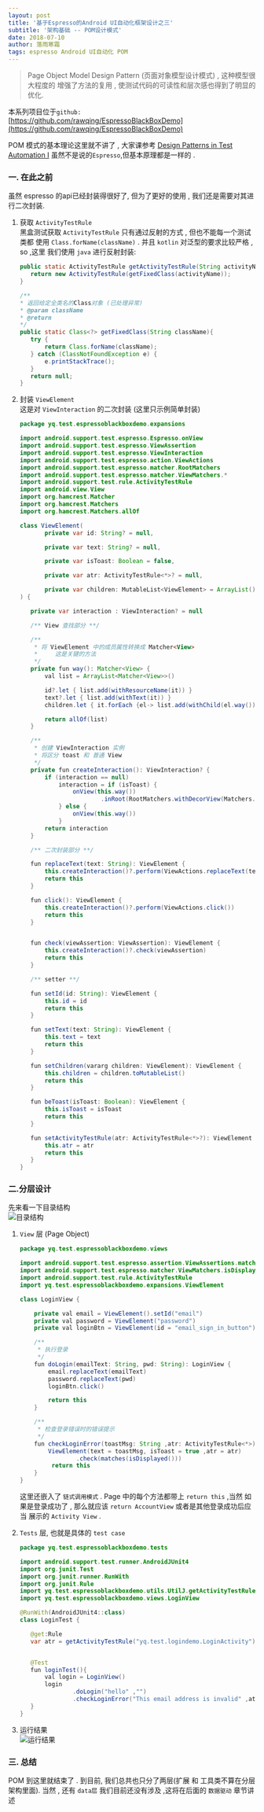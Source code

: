```yaml
---
layout: post
title: '基于Espresso的Android UI自动化框架设计之三'
subtitle: '架构基础 -- POM设计模式'
date: 2018-07-10
author: 落雨寒霜
tags: espresso Android UI自动化 POM
---
```

> Page Object Model Design Pattern (页面对象模型设计模式) , 这种模型很大程度的
增强了方法的复用 , 使测试代码的可读性和层次感也得到了明显的优化.   

本系列项目位于`github:` [https://github.com/rawqing/EspressoBlackBoxDemo](https://github.com/rawqing/EspressoBlackBoxDemo)

POM 模式的基本理论这里就不讲了 , 大家课参考 [Design Patterns in Test Automation I](https://alexilyenko.github.io/patterns-1/)
 虽然不是说的`Espresso`,但基本原理都是一样的 .

### 一. 在此之前 
虽然 espresso 的api已经封装得很好了, 但为了更好的使用 , 我们还是需要对其进行二次封装.
1. 获取 `ActivityTestRule`  
    黑盒测试获取 `ActivityTestRule` 只有通过反射的方式 , 但也不能每一个测试类都
    使用 `Class.forName(className)` . 并且 `kotlin` 对泛型的要求比较严格 , so ,这里
    我们使用 `java` 进行反射封装:  
    ```java
   public static ActivityTestRule getActivityTestRule(String activityName) {
       return new ActivityTestRule(getFixedClass(activityName));
   }

   /**
    * 返回给定全类名的Class对象 (已处理异常)
    * @param className
    * @return
    */
   public static Class<?> getFixedClass(String className){
       try {
           return Class.forName(className);
       } catch (ClassNotFoundException e) {
           e.printStackTrace();
       }
       return null;
   }
    ```

2. 封装 `ViewElement`   
    这是对 `ViewInteraction` 的二次封装 (这里只示例简单封装)  
    ```java
   package yq.test.espressoblackboxdemo.expansions
   
   import android.support.test.espresso.Espresso.onView
   import android.support.test.espresso.ViewAssertion
   import android.support.test.espresso.ViewInteraction
   import android.support.test.espresso.action.ViewActions
   import android.support.test.espresso.matcher.RootMatchers
   import android.support.test.espresso.matcher.ViewMatchers.*
   import android.support.test.rule.ActivityTestRule
   import android.view.View
   import org.hamcrest.Matcher
   import org.hamcrest.Matchers
   import org.hamcrest.Matchers.allOf
   
   class ViewElement(
           private var id: String? = null,
   
           private var text: String? = null,
   
           private var isToast: Boolean = false,
   
           private var atr: ActivityTestRule<*>? = null,
   
           private var children: MutableList<ViewElement> = ArrayList()
   ) {
   
       private var interaction : ViewInteraction? = null
   
       /** View 查找部分 **/
   
       /**
        * 将 ViewElement 中的成员属性转换成 Matcher<View>
        *     这是关键的方法
        */
       private fun way(): Matcher<View> {
           val list = ArrayList<Matcher<View>>()
   
           id?.let { list.add(withResourceName(it)) }
           text?.let { list.add(withText(it)) }
           children.let { it.forEach {el-> list.add(withChild(el.way())) } }
   
           return allOf(list)
       }
   
       /**
        * 创建 ViewInteraction 实例 
        * 将区分 toast 和 普通 View
        */
       private fun createInteraction(): ViewInteraction? {
           if (interaction == null)
               interaction = if (isToast) {
                   onView(this.way())
                           .inRoot(RootMatchers.withDecorView(Matchers.not<View>(Matchers.`is`<View>(atr!!.activity.window.decorView))))
               } else {
                   onView(this.way())
               }
           return interaction
       }
   
       /** 二次封装部分 **/
   
       fun replaceText(text: String): ViewElement {
           this.createInteraction()?.perform(ViewActions.replaceText(text))
           return this
       }
   
       fun click(): ViewElement {
           this.createInteraction()?.perform(ViewActions.click())
           return this
       }
   
   
       fun check(viewAssertion: ViewAssertion): ViewElement {
           this.createInteraction()?.check(viewAssertion)
           return this
       }
   
       /** setter **/
   
       fun setId(id: String): ViewElement {
           this.id = id
           return this
       }
   
       fun setText(text: String): ViewElement {
           this.text = text
           return this
       }
   
       fun setChildren(vararg children: ViewElement): ViewElement {
           this.children = children.toMutableList()
           return this
       }
   
       fun beToast(isToast: Boolean): ViewElement {
           this.isToast = isToast
           return this
       }
   
       fun setActivityTestRule(atr: ActivityTestRule<*>?): ViewElement {
           this.atr = atr
           return this
       }
   }
    ```
    
### 二.分层设计  
先来看一下目录结构  
![目录结构](/screenshot/espresso/ui03/dirs.jpg)  
1. `View` 层 (Page Object)    
    ```java
    package yq.test.espressoblackboxdemo.views
    
    import android.support.test.espresso.assertion.ViewAssertions.matches
    import android.support.test.espresso.matcher.ViewMatchers.isDisplayed
    import android.support.test.rule.ActivityTestRule
    import yq.test.espressoblackboxdemo.expansions.ViewElement
    
    class LoginView {
    
        private val email = ViewElement().setId("email")
        private val password = ViewElement("password")
        private val loginBtn = ViewElement(id = "email_sign_in_button")
    
        /**
         * 执行登录
         */
        fun doLogin(emailText: String, pwd: String): LoginView {
            email.replaceText(emailText)
            password.replaceText(pwd)
            loginBtn.click()
    
            return this
        }
    
        /**
         * 检查登录错误时的错误提示
         */
        fun checkLoginError(toastMsg: String ,atr: ActivityTestRule<*>): LoginView {
            ViewElement(text = toastMsg, isToast = true ,atr = atr)
                    .check(matches(isDisplayed()))
             return this
        }
    }
    ```
    
    这里还嵌入了 `链式调用模式` . Page 中的每个方法都带上 `return this` ,当然
    如果是登录成功了 , 那么就应该 `return AccountView` 或者是其他登录成功后应当
    展示的 `Activity View` .  
    
2. `Tests` 层, 也就是具体的 `test case`   
    ```java
   package yq.test.espressoblackboxdemo.tests
   
   import android.support.test.runner.AndroidJUnit4
   import org.junit.Test
   import org.junit.runner.RunWith
   import org.junit.Rule
   import yq.test.espressoblackboxdemo.utils.UtilJ.getActivityTestRule
   import yq.test.espressoblackboxdemo.views.LoginView
   
   @RunWith(AndroidJUnit4::class)
   class LoginTest {
   
       @get:Rule
       var atr = getActivityTestRule("yq.test.logindemo.LoginActivity")
   
   
       @Test
       fun loginTest(){
           val login = LoginView()
           login
                   .doLogin("hello" ,"")
                   .checkLoginError("This email address is invalid" ,atr)
       }
   }

    ```   
3. 运行结果  
    ![运行结果](/screenshot/espresso/ui03/run_res.jpg)  

### 三. 总结      
POM 到这里就结束了 . 到目前, 我们总共也只分了两层(扩展 和 工具类不算在分层架构里面). 
    当然 , 还有 `data层` 我们目前还没有涉及 ,这将在后面的 `数据驱动` 章节讲述